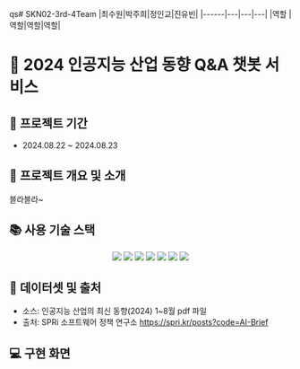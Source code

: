 qs# SKN02-3rd-4Team
|최수원|박주희|정인교|진유빈|
|------|---|---|---|
|역할 |역할|역할|역할|


# :pushpin: 2024 인공지능 산업 동향 Q&A 챗봇 서비스
## :pushpin: 프로젝트 기간
* 2024.08.22 ~ 2024.08.23
## :pushpin: 프로젝트 개요 및 소개
블라블라~

## :books: 사용 기술 스택
<div align=center> 
  <img src="https://img.shields.io/badge/Visual Studio Code-007ACC?style=flat-square&logo=Visual Studio Code&logoColor=white"/>
  <img src="https://img.shields.io/badge/python-3776AB?style=for-the-badge&logo=python&logoColor=white">
  <img src="https://img.shields.io/badge/streamlit-FF4B4B?style=for-the-badge&logo=python&logoColor=white">
  <img src="https://img.shields.io/badge/github-181717?style=for-the-badge&logo=github&logoColor=white">
  <img src="https://img.shields.io/badge/discode-5865F2?style=for-the-badge&logo=github&logoColor=white">
  <img src="https://img.shields.io/badge/openai-412991?style=for-the-badge&logo=github&logoColor=white">
  <img src="https://img.shields.io/badge/langchain-1C3C3C?style=for-the-badge&logo=github&logoColor=white">
  <br>
</div>

## :bookmark_tabs: 데이터셋 및 출처
* 소스: 인공지능 산업의 최신 동향(2024) 1~8월 pdf 파일
* 출처: SPRi 소프트웨어 정책 연구소 https://spri.kr/posts?code=AI-Brief

## 💻 구현 화면

